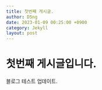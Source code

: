 ```yaml
---
title: 첫번째 게시글.
author: D5ng
date: 2023-01-09 00:25:00 +0900
category: Jekyll
layout: post
---
```


# 첫번째 게시글입니다.

블로그 테스트 업데이트.
